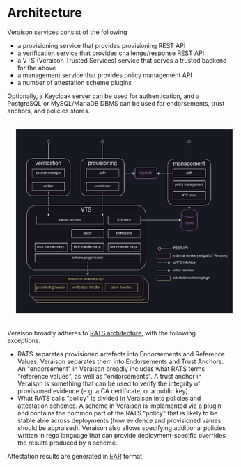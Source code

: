 # Architecture

Veraison services consist of the following

- a provisioning service that provides provisioning REST API
- a verification service that provides challenge/response REST API
- a VTS (Veraison Trusted Services) service that serves a trusted backend for
  the above
- a management service that provides policy management API
- a number of attestation scheme plugins

Optionally, a Keycloak server can be used for authentication, and a PostgreSQL
or MySQL/MariaDB DBMS can be used for endorsements, trust anchors, and policies
stores.

<img src="../images/veraison-architecture.drawio.png" class="center" style="padding: 20px">

Veraison broadly adheres to [RATS
architecture](https://www.ietf.org/rfc/rfc9334.html), with the following
exceptions:

- RATS separates provisioned artefacts into Endorsements and Reference Values.
  Veraison separates them into Endorsements and Trust Anchors. An "endorsement"
  in Veraison broadly includes what RATS terms "reference values", as well as
  "endorsements". A trust anchor in Veraison is something that can be used to
  verify the integrity of provisioned evidence (e.g. a CA certificate, or a
  public key).
- What RATS calls "policy" is divided in Veraison into policies and attestation
  schemes. A scheme in Veraison is implemented via a plugin and contains the
  common part of the RATS "policy" that is likely to be stable able across
  deployments (how evidence and provisioned values should be appraised).
  Veraison also allows specifying additional policies written in rego language
  that can provide deployment-specific overrides the results produced by a
  scheme.

Attestation results are generated in [EAR](attestation_result.md) format.
